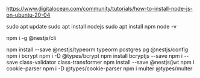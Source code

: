 
https://www.digitalocean.com/community/tutorials/how-to-install-node-js-on-ubuntu-20-04

sudo apt update
sudo apt install nodejs
sudo apt install npm
node -v

npm i -g @nestjs/cli


npm install --save @nestjs/typeorm typeorm postgres pg @nestjs/config
npm i bcrypt
npm i -D @types/bcrypt
npm install bcryptjs --save
npm i --save class-validator class-transformer
npm install --save @nestjs/jwt
npm i cookie-parser
npm i -D @types/cookie-parser
npm i multer @types/multer  

